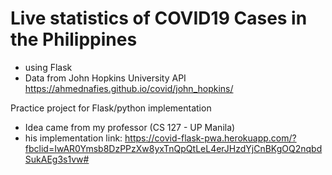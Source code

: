 # Live statistics of COVID19 Cases in the Philippines
- using Flask
- Data from John Hopkins University API https://ahmednafies.github.io/covid/john_hopkins/


Practice project for Flask/python implementation
- Idea came from my professor (CS 127 - UP Manila)
- his implementation link: https://covid-flask-pwa.herokuapp.com/?fbclid=IwAR0Ymsb8DzPPzXw8yxTnQpQtLeL4erJHzdYjCnBKgOQ2nqbdSukAEg3s1vw#
